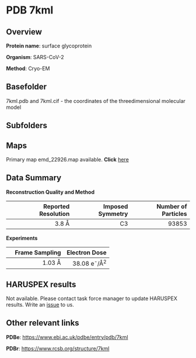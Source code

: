 # PDB 7kml

## Overview

**Protein name**: surface glycoprotein

**Organism**: SARS-CoV-2

**Method**: Cryo-EM



## Basefolder

7kml.pdb and 7kml.cif - the coordinates of the threedimensional molecular model

## Subfolders









## Maps

Primary map emd_22926.map available. **Click** [here](http://ftp.wwpdb.org/pub/emdb/structures/EMD-22926/map/) 

## Data Summary
**Reconstruction Quality and Method**

|   | Reported Resolution | Imposed Symmetry | Number of Particles |
|---|-------------:|----------------:|--------------:|
|   |3.8 Å|C3|93853|

**Experiments**

|   | Frame Sampling | Electron Dose |
|---|-------------:|----------------:|
|   |1.03 Å|38.08 e<sup>-</sup>/Å<sup>2</sup>|

## HARUSPEX results

Not available. Please contact task force manager to update HARUSPEX results. Write an [issue](https://github.com/thorn-lab/coronavirus_structural_task_force/issues) to us.

## Other relevant links 
**PDBe**:  https://www.ebi.ac.uk/pdbe/entry/pdb/7kml
 
**PDBr**: https://www.rcsb.org/structure/7kml 
